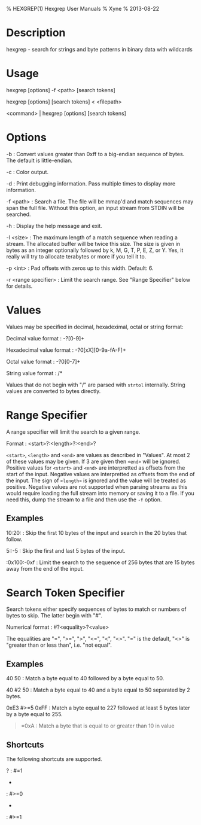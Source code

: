 % HEXGREP(1) Hexgrep User Manuals
% Xyne
% 2013-08-22





# Description

hexgrep - search for strings and byte patterns in binary data with wildcards






# Usage

hexgrep [options] -f \<path\> [search tokens]

hexgrep [options] [search tokens] \< \<filepath\>

\<command\> | hexgrep [options] [search tokens]




# Options
-b
:   Convert values greater than 0xff to a big-endian sequence of bytes. The
    default is little-endian.

-c
:   Color output.

-d
:   Print debugging information. Pass multiple times to display more information.

-f \<path\>
:   Search a file. The file will be mmap'd and match sequences may span the full
    file. Without this option, an input stream from STDIN will be searched.

-h
:   Display the help message and exit.

-l \<size\>
:   The maximum length of a match sequence when reading a stream. The allocated
    buffer will be twice this size. The size is given in bytes as an integer
    optionally followed by k, M, G, T, P, E, Z, or Y. Yes, it really will try to
    allocate terabytes or more if you tell it to.

-p \<int\>
:   Pad offsets with zeros up to this width. Default: 6.

-r \<range specifier\>
:   Limit the search range. See "Range Specifier" below for details.







# Values

Values may be specified in decimal, hexadeximal, octal or string format:

Decimal value format
:   -?[0-9]+

Hexadecimal value format
:   -?0[xX][0-9a-fA-F]+

Octal value format
:   -?0[0-7]+

String value format
:   /*

Values that do not begin with "/" are parsed with `strtol` internally. String
values are converted to bytes directly.






# Range Specifier

A range specifier will limit the search to a given range.

Format
:   \<start\>?:\<length\>?:\<end\>?

`<start>`, `<length>` and `<end>` are values as described in "Values". At most 2 of these values may be given. If 3 are given then `<end>` will be ignored. Positive values for `<start>` and `<end>` are interpretted as offsets from the start of the input. Negative values are interpretted as offsets from the end of the input. The sign of `<length>` is ignored and the value will be treated as positive. Negative values are not supported when parsing streams as this would require loading the full stream into memory or saving it to a file. If you need this, dump the stream to a file and then use the `-f` option.

## Examples

10:20:
:   Skip the first 10 bytes of the input and search in the 20 bytes that follow.

5::-5
:   Skip the first and last 5 bytes of the input.

:0x100:-0xf
:   Limit the search to the sequence of 256 bytes that are 15 bytes away from the end of the input.








# Search Token Specifier

Search tokens either specify sequences of bytes to match or numbers of bytes to skip. The latter begin with "#".

Numerical format
:   \#?\<equality\>?\<value\>

The equalities are "=", ">=", ">", "<=", "<", "<>". "=" is the default, "<>" is "greater than or less than", i.e. "not equal".


## Examples

40 50
:   Match a byte equal to 40 followed by a byte equal to 50.

40 \#2 50
:   Match a byte equal to 40 and a byte equal to 50 separated by 2 bytes.

0xE3 \#>=5 0xFF
:   Match a byte equal to 227 followed at least 5 bytes later by a byte equal to 255.

>=0xA
:   Match a byte that is equal to or greater than 10 in value

## Shortcuts

The following shortcuts are supported.

?
:   \#=1

*
:   \#>=0

+
:   \#>=1

